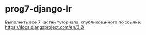 # prog7-django-lr
Выполнить все 7 частей туториала, опубликованного по ссылке: https://docs.djangoproject.com/en/3.2/

